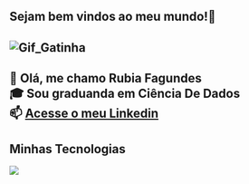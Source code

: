 ## Sejam bem vindos ao meu mundo!👋

![Gif_Gatinha](https://media.tenor.com/T8KOdP8iV7oAAAAM/typing-computer.gif)
---------------------

💁 Olá, me chamo Rubia Fagundes</br>
🎓 Sou graduanda em Ciência De Dados </br>
📫 [Acesse o meu Linkedin](www.linkedin.com/in/rubia-fagundes) </br>
------------

## Minhas Tecnologias

<img src= "https://cdn.jsdelivr.net/gh/devicons/devicon@latest/icons/trêsdsmax/trêsdsmax-original.svg">
          
          
          

<!--
**ru-fagundes/ru-fagundes** is a ✨ _special_ ✨ repository because its `README.md` (this file) appears on your GitHub profile.

Here are some ideas to get you started:

- 🔭 I’m currently working on ...
- 🌱 I’m currently learning ...
- 👯 I’m looking to collaborate on ...
- 🤔 I’m looking for help with ...
- 💬 Ask me about ...
- 📫 How to reach me: ...
- 😄 Pronouns: ...
- ⚡ Fun fact: ...
-->
